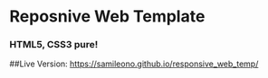# Reposnive Web Template
### HTML5, CSS3 pure!
##Live Version: https://samileono.github.io/responsive_web_temp/
